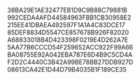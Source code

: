 38BA29E1AE32477EB1D9C9B88C79881B
992CEDA4AFD44584963FBB1CB30958E2
215EE41DBAEA492597F1A1A4C83DCE17
85DEF8834D5547CE857678B926F82020
A68833018B4D423398F0219E4D262A7E
5AA77B6CCCD54F259652ACC922F99A66
BA08755E92A042EBA787E6D4B9C5CD4A
F2D2C4440C3B42A99BE78BB27DDB927D
08613CA42E1D44D79B4035B1F189CE35

